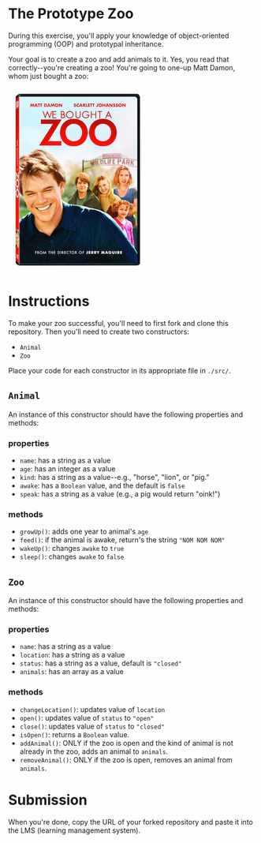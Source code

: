 # The Prototype Zoo

During this exercise, you'll apply your knowledge of object-oriented programming (OOP) and prototypal inheritance. 

Your goal is to create a zoo and add animals to it. Yes, you read that correctly--you're creating a zoo! You're going to one-up Matt Damon, whom just bought a zoo:

![We Bought a Zoo](./images/we-bought-a-zoo.jpg)

# Instructions
To make your zoo successful, you'll need to first fork and clone this repository. Then you'll need to create two constructors:

- `Animal`
- `Zoo`

Place your code for each constructor in its appropriate file in `./src/`.

## `Animal`
An instance of this constructor should have the following properties and methods:

### properties
- `name`: has a string as a value
- `age`: has an integer as a value
- `kind`: has a string as a value--e.g., "horse", "lion", or "pig."
- `awake`: has a `Boolean` value, and the default is `false`
- `speak`: has a string as a value (e.g., a pig would return "oink!")

### methods
- `growUp()`: adds one year to animal's `age`
- `feed()`: if the animal is awake, return's the string `"NOM NOM NOM"`
- `wakeUp()`: changes `awake` to `true`
- `sleep()`: changes `awake` to `false`

## `Zoo`
An instance of this constructor should have the following properties and methods:

### properties
- `name`: has a string as a value
- `location`: has a string as a value
- `status`: has a string as a value, default is `"closed"`
- `animals`: has an array as a value

### methods
- `changeLocation()`: updates value of `location`
- `open()`: updates value of `status` to `"open"`
- `close()`: updates value of `status` to `"closed"`
- `isOpen()`: returns a `Boolean` value.
- `addAnimal()`: ONLY if the zoo is open and the kind of animal is not already in the zoo, adds an animal to `animals`. 
- `removeAnimal()`: ONLY if the zoo is open, removes an animal from `animals`. 

# Submission
When you're done, copy the URL of your forked repository and paste it into the LMS (learning management system).
